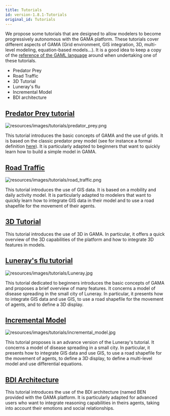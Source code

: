 ```yaml
---
title: Tutorials
id: version-1.8.1-Tutorials
original_id: Tutorials
---
```






We propose some tutorials that are designed to allow modelers to become progressively autonomous with the GAMA platform. These tutorials cover different aspects of GAMA (Grid environment, GIS integration, 3D, multi-level modeling, equation-based models...). It is a good idea to keep a copy of the [reference of the GAML language](GamlReference) around when undertaking one of these tutorials.

* Predator Prey
* Road Traffic
* 3D Tutorial
* Luneray's flu
* Incremental Model
* BDI architecture

## [Predator Prey tutorial](PredatorPrey)

![resources/images/tutorials/predator_prey.png](../resources/images/tutorials/predator_prey.png)

This tutorial introduces the basic concepts of GAMA and the use of grids. It is based on the classic predator prey model (see for instance a formal definition [here](http://www.scholarpedia.org/article/Agent_based_modeling)). It is particularly adapted to beginners that want to quickly learn how to build a simple model in GAMA.



## [Road Traffic](RoadTrafficModel)

![resources/images/tutorials/road_traffic.png](../resources/images/tutorials/road_traffic.png)

This tutorial introduces the use of GIS data. It is based on a mobility and daily activity model. It is particularly adapted to modelers that want to quickly learn how to integrate GIS data in their model and to use a road shapefile for the movement of their agents.




## [3D Tutorial](ThreeD)

This tutorial introduces the use of 3D in GAMA. In particular, it offers a quick overview of the 3D capabilities of the platform and how to integrate 3D features in models.


## [Luneray's flu tutorial](LuneraysFlu)

![resources/images/tutorials/Luneray.jpg](../resources/images/tutorials/Luneray.jpg)


This tutorial dedicated to beginners introduces the basic concepts of GAMA and proposes a brief overview of many features.  It concerns a model of disease spreading in the small city of Luneray. In particular, it presents how to integrate GIS data and use GIS, to use a road shapefile for the movement of agents, and to define a 3D display.

## [Incremental Model](IncrementalModel)

![resources/images/tutorials/incremental_model.jpg](../resources/images/tutorials/incremental_model.jpg)


This tutorial proposes is an advance version of the Luneray's tutorial. It concerns a model of disease spreading in a small city. In particular, it presents how to integrate GIS data and use GIS, to use a road shapefile for the movement of agents, to define a 3D display, to define a multi-level model and use differential equations.

## [BDI Architecture](BDIAgents)

This tutorial introduces the use of the BDI architecture (named BEN provided with the GAMA platform. It is particularly adapted for advanced users who want to integrate reasoning capabilities in theirs agents, taking into account their emotions and social relationships.

